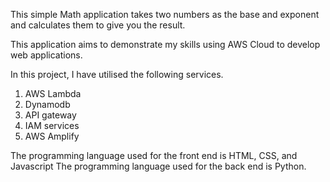 This simple Math application takes two numbers as the base and exponent and calculates them to give you the result.

This application aims to demonstrate my skills using AWS Cloud to develop web applications.

In this project, I have utilised the following services.
1. AWS Lambda
2. Dynamodb
3. API gateway
4. IAM services
6. AWS Amplify

The programming language used for the front end is HTML, CSS, and Javascript
The programming language used for the back end is Python.